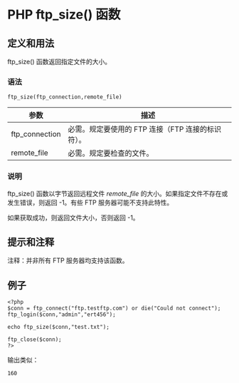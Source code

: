 # PHP ftp_size() 函数



## 定义和用法

ftp_size() 函数返回指定文件的大小。

### 语法

```
ftp_size(ftp_connection,remote_file)
```

| 参数 | 描述 |
| --- | --- |
| ftp_connection | 必需。规定要使用的 FTP 连接（FTP 连接的标识符）。 |
| remote_file | 必需。规定要检查的文件。 |

### 说明

ftp_size() 函数以字节返回远程文件 _remote_file_ 的大小。如果指定文件不存在或发生错误，则返回 -1。有些 FTP 服务器可能不支持此特性。

如果获取成功，则返回文件大小，否则返回 -1。

## 提示和注释

注释：并非所有 FTP 服务器均支持该函数。

## 例子

```
<?php
$conn = ftp_connect("ftp.testftp.com") or die("Could not connect");
ftp_login($conn,"admin","ert456");

echo ftp_size($conn,"test.txt");

ftp_close($conn);
?>
```

输出类似：

```
160
```



